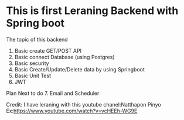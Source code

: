 # This is first Leraning Backend with Spring boot
The topic of this backend
1. Basic create GET/POST API
2. Basic connect Database (using Postgres)
3. Basic security
4. Basic Create/Update/Delete data by using Springboot
5. Basic Unit Test
6. JWT


Plan Next to do
7. Email and Scheduler


Credit: I have leraning with this youtube chanel:Natthapon Pinyo  Ex:https://www.youtube.com/watch?v=vcHEEh-WG9E
